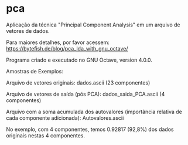 # pca
Aplicação da técnica "Principal Component Analysis" em um arquivo de vetores de dados.

Para maiores detalhes, por favor acessem:
https://bytefish.de/blog/pca_lda_with_gnu_octave/

Programa criado e executado no GNU Octave, version 4.0.0.

Amostras de Exemplos:

Arquivo de vetores originais: dados.ascii (23 componentes)

Arquivo de vetores de saída (pós PCA): dados_saida_PCA.ascii (4 componentes)

Arquivo com a soma acumulada dos autovalores (importância relativa de cada componente
adicionada): Autovalores.ascii

No exemplo, com 4 componentes, temos 0.92817 (92,8%) dos dados originais nestas 4 componentes.
